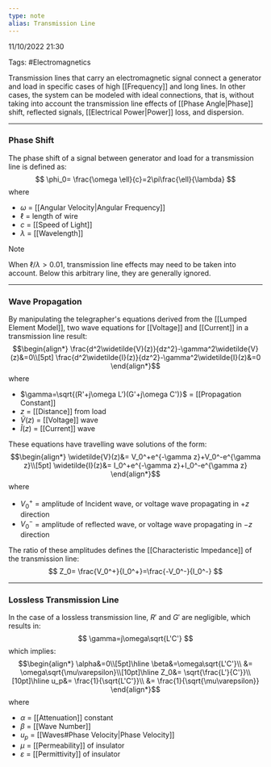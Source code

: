 ```yaml
---
type: note
alias: Transmission Line
---
```

11/10/2022 21:30

Tags: #Electromagnetics 

Transmission lines that carry an electromagnetic signal connect a generator and load in specific cases of high [[Frequency]] and long lines. In other cases, the system can be modeled with ideal connections, that is, without taking into account the transmission line effects of [[Phase Angle|Phase]] shift, reflected signals, [[Electrical Power|Power]] loss, and dispersion.

---

### Phase Shift
The phase shift of a signal between generator and load for a transmission line is defined as:
$$
\phi_0= \frac{\omega \ell}{c}=2\pi\frac{\ell}{\lambda}
$$
where
- $\omega$ = [[Angular Velocity|Angular Frequency]]
- $\ell$ = length of wire
- $c$ = [[Speed of Light]]
- $\lambda$ = [[Wavelength]]

>[!note]
>When ${\ell}/{\lambda}>0.01$, transmission line effects may need to be taken into account. Below this arbitrary line, they are generally ignored. 

---

### Wave Propagation
By manipulating the telegrapher's equations derived from the [[Lumped Element Model]], two wave equations for [[Voltage]] and [[Current]] in a transmission line result:
$$\begin{align*}
\frac{d^2\widetilde{V}(z)}{dz^2}-\gamma^2\widetilde{V}(z)&=0\\[5pt]
\frac{d^2\widetilde{I}(z)}{dz^2}-\gamma^2\widetilde{I}(z)&=0
\end{align*}$$
where
- $\gamma=\sqrt{(R'+j\omega L')(G'+j\omega C')}$ = [[Propagation Constant]]
- $z$ = [[Distance]] from load
- $\widetilde{V}(z)$ = [[Voltage]] wave
- $\widetilde{I}(z)$ = [[Current]] wave

These equations have travelling wave solutions of the form: 
$$\begin{align*}
\widetilde{V}(z)&= V_0^+e^{-\gamma z}+V_0^-e^{\gamma z}\\[5pt]
\widetilde{I}(z)&= I_0^+e^{-\gamma z}+I_0^-e^{\gamma z}
\end{align*}$$where 
- $V_0^+$ = amplitude of Incident wave, or voltage wave propagating in $+z$ direction
- $V_0^-$ =  amplitude of reflected wave, or voltage wave propagating in $-z$ direction

The ratio of these amplitudes defines the [[Characteristic Impedance]] of the transmission line:
$$
Z_0= \frac{V_0^+}{I_0^+}=\frac{-V_0^-}{I_0^-}
$$


---

### Lossless Transmission Line
In the case of a lossless transmission line, $R'$ and $G'$ are negligible, which results in:
$$
\gamma=j\omega\sqrt{L'C'}
$$
which implies:
$$\begin{align*}
\alpha&=0\\[5pt]\hline
\beta&=\omega\sqrt{L'C'}\\
&= \omega\sqrt{\mu\varepsilon}\\[10pt]\hline
Z_0&= \sqrt{\frac{L'}{C'}}\\[10pt]\hline
u_p&= \frac{1}{\sqrt{L'C'}}\\
&= \frac{1}{\sqrt{\mu\varepsilon}}
\end{align*}$$
where
- $\alpha$ = [[Attenuation]] constant
- $\beta$ = [[Wave Number]]
- $u_p$ = [[Waves#Phase Velocity|Phase Velocity]]
- $\mu$ = [[Permeability]] of insulator
- $\varepsilon$ = [[Permittivity]] of insulator

